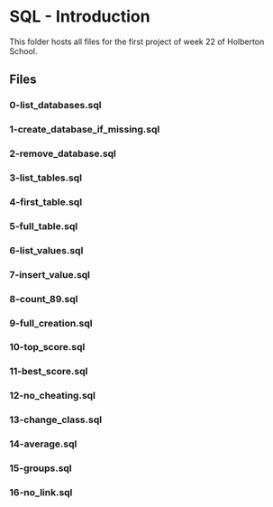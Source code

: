 # SQL - Introduction

This folder hosts all files for the first project of week 22 of Holberton School.

## Files

### 0-list_databases.sql
### 1-create_database_if_missing.sql
### 2-remove_database.sql
### 3-list_tables.sql
### 4-first_table.sql
### 5-full_table.sql
### 6-list_values.sql
### 7-insert_value.sql
### 8-count_89.sql
### 9-full_creation.sql
### 10-top_score.sql
### 11-best_score.sql
### 12-no_cheating.sql
### 13-change_class.sql
### 14-average.sql
### 15-groups.sql
### 16-no_link.sql
